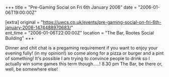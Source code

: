 +++
title = "Pre-Gaming Social on Fri 6th January 2006"
date = "2006-01-06T19:00:00Z"

[extra]
original = "https://uwcs.co.uk/events/pre-gaming-social-on-fri-6th-january-2006-1474488970683/"    
ent_time = "2006-01-06T22:00:00Z"
location = "The Bar, Rootes Social Building"
+++

Dinner and chit chat is a pregaming requirement if you want to enjoy your evening fully\! (in my opinion\!) so come along for a pizza or burger and a pint of something\! It's possible I am trying to convince people to drink so I actually win some games this term though.....\! 8.30 pm The Bar, be there or, well, be somewhere else\!

